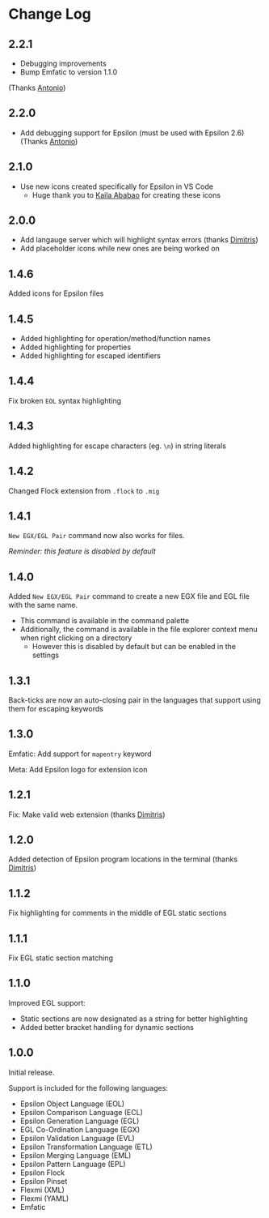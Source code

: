 # Change Log

## 2.2.1

- Debugging improvements
- Bump Emfatic to version 1.1.0

(Thanks [Antonio](https://github.com/agarciadom))

## 2.2.0

- Add debugging support for Epsilon (must be used with Epsilon 2.6) (Thanks [Antonio](https://github.com/agarciadom))

## 2.1.0

- Use new icons created specifically for Epsilon in VS Code
  - Huge thank you to [Kaila Ababao](https://www.linkedin.com/in/kaila-ababao/) for creating these icons

## 2.0.0

- Add langauge server which will highlight syntax errors (thanks [Dimitris](https://github.com/kolovos))
- Add placeholder icons while new ones are being worked on

## 1.4.6

Added icons for Epsilon files

## 1.4.5

- Added highlighting for operation/method/function names
- Added highlighting for properties
- Added highlighting for escaped identifiers

## 1.4.4

Fix broken `EOL` syntax highlighting

## 1.4.3

Added highlighting for escape characters (eg. `\n`) in string literals

## 1.4.2

Changed Flock extension from `.flock` to `.mig`

## 1.4.1

`New EGX/EGL Pair` command now also works for files.

_Reminder: this feature is disabled by default_

## 1.4.0

Added `New EGX/EGL Pair` command to create a new EGX file and EGL file with the same name.

- This command is available in the command palette
- Additionally, the command is available in the file explorer context menu when right clicking on a directory
  - However this is disabled by default but can be enabled in the settings

## 1.3.1

Back-ticks are now an auto-closing pair in the languages that support using them for escaping keywords

## 1.3.0

Emfatic: Add support for `mapentry` keyword

Meta: Add Epsilon logo for extension icon

## 1.2.1

Fix: Make valid web extension (thanks [Dimitris](https://github.com/kolovos))

## 1.2.0

Added detection of Epsilon program locations in the terminal (thanks [Dimitris](https://github.com/kolovos))

## 1.1.2

Fix highlighting for comments in the middle of EGL static sections

## 1.1.1

Fix EGL static section matching

## 1.1.0

Improved EGL support:

- Static sections are now designated as a string for better highlighting
- Added better bracket handling for dynamic sections

## 1.0.0

Initial release.

Support is included for the following languages:

- Epsilon Object Language (EOL)
- Epsilon Comparison Language (ECL)
- Epsilon Generation Language (EGL)
- EGL Co-Ordination Language (EGX)
- Epsilon Validation Language (EVL)
- Epsilon Transformation Language (ETL)
- Epsilon Merging Language (EML)
- Epsilon Pattern Language (EPL)
- Epsilon Flock
- Epsilon Pinset
- Flexmi (XML)
- Flexmi (YAML)
- Emfatic
